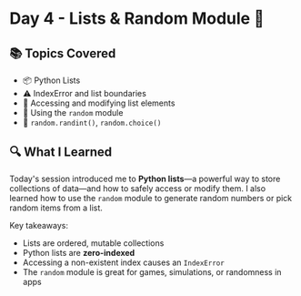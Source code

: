 # Day 4 - Lists & Random Module 🎲

## 📚 Topics Covered
- 📦 Python Lists
- ⚠️ IndexError and list boundaries
- 🔁 Accessing and modifying list elements
- 🎲 Using the `random` module
- 🔢 `random.randint()`, `random.choice()`

## 🔍 What I Learned
Today's session introduced me to **Python lists**—a powerful way to store collections of data—and how to safely access or modify them. I also learned how to use the `random` module to generate random numbers or pick random items from a list.

Key takeaways:
- Lists are ordered, mutable collections
- Python lists are **zero-indexed**
- Accessing a non-existent index causes an `IndexError`
- The `random` module is great for games, simulations, or randomness in apps
